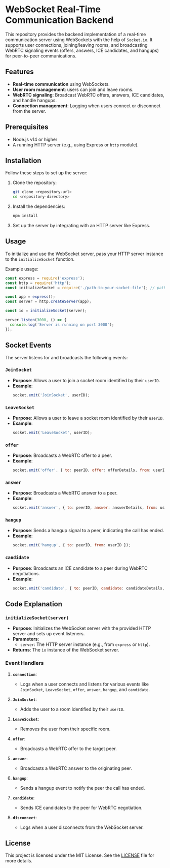 
# WebSocket Real-Time Communication Backend

This repository provides the backend implementation of a real-time communication server using WebSockets with the help of `Socket.io`. It supports user connections, joining/leaving rooms, and broadcasting WebRTC signaling events (offers, answers, ICE candidates, and hangups) for peer-to-peer communications.

## Features

- **Real-time communication** using WebSockets.
- **User room management**: users can join and leave rooms.
- **WebRTC signaling**: Broadcast WebRTC offers, answers, ICE candidates, and handle hangups.
- **Connection management**: Logging when users connect or disconnect from the server.

## Prerequisites

- Node.js v14 or higher
- A running HTTP server (e.g., using Express or `http` module).

## Installation

Follow these steps to set up the server:

1. Clone the repository:

   ```bash
   git clone <repository-url>
   cd <repository-directory>
   ```

2. Install the dependencies:

   ```bash
   npm install
   ```

3. Set up the server by integrating with an HTTP server like Express.

## Usage

To initialize and use the WebSocket server, pass your HTTP server instance to the `initializeSocket` function.

Example usage:

```javascript
const express = require('express');
const http = require('http');
const initializeSocket = require('./path-to-your-socket-file'); // path to your socket file

const app = express();
const server = http.createServer(app);

const io = initializeSocket(server);

server.listen(3000, () => {
  console.log('Server is running on port 3000');
});
```

## Socket Events

The server listens for and broadcasts the following events:

### `JoinSocket`
- **Purpose**: Allows a user to join a socket room identified by their `userID`.
- **Example**:
  ```javascript
  socket.emit('JoinSocket', userID);
  ```

### `LeaveSocket`
- **Purpose**: Allows a user to leave a socket room identified by their `userID`.
- **Example**:
  ```javascript
  socket.emit('LeaveSocket', userID);
  ```

### `offer`
- **Purpose**: Broadcasts a WebRTC offer to a peer.
- **Example**:
  ```javascript
  socket.emit('offer', { to: peerID, offer: offerDetails, from: userID });
  ```

### `answer`
- **Purpose**: Broadcasts a WebRTC answer to a peer.
- **Example**:
  ```javascript
  socket.emit('answer', { to: peerID, answer: answerDetails, from: userID });
  ```

### `hangup`
- **Purpose**: Sends a hangup signal to a peer, indicating the call has ended.
- **Example**:
  ```javascript
  socket.emit('hangup', { to: peerID, from: userID });
  ```

### `candidate`
- **Purpose**: Broadcasts an ICE candidate to a peer during WebRTC negotiations.
- **Example**:
  ```javascript
  socket.emit('candidate', { to: peerID, candidate: candidateDetails, from: userID });
  ```

## Code Explanation

### `initializeSocket(server)`
- **Purpose**: Initializes the WebSocket server with the provided HTTP server and sets up event listeners.
- **Parameters**: 
  - `server`: The HTTP server instance (e.g., from `express` or `http`).
- **Returns**: The `io` instance of the WebSocket server.

### Event Handlers
1. **`connection`**: 
   - Logs when a user connects and listens for various events like `JoinSocket`, `LeaveSocket`, `offer`, `answer`, `hangup`, and `candidate`.
   
2. **`JoinSocket`**:
   - Adds the user to a room identified by their `userID`.

3. **`LeaveSocket`**:
   - Removes the user from their specific room.

4. **`offer`**:
   - Broadcasts a WebRTC offer to the target peer.

5. **`answer`**:
   - Broadcasts a WebRTC answer to the originating peer.

6. **`hangup`**:
   - Sends a hangup event to notify the peer the call has ended.

7. **`candidate`**:
   - Sends ICE candidates to the peer for WebRTC negotiation.

8. **`disconnect`**:
   - Logs when a user disconnects from the WebSocket server.

## License

This project is licensed under the MIT License. See the [LICENSE](LICENSE) file for more details.
